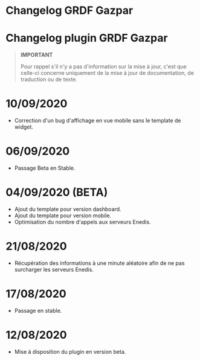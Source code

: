 # Changelog GRDF Gazpar

# Changelog plugin GRDF Gazpar

>**IMPORTANT**
>
>Pour rappel s'il n'y a pas d'information sur la mise à jour, c'est que celle-ci concerne uniquement de la mise à jour de documentation, de traduction ou de texte.

# 10/09/2020
- Correction d'un bug d'affichage en vue mobile sans le template de widget.

# 06/09/2020
- Passage Beta en Stable.

# 04/09/2020 (BETA)
- Ajout du template pour version dashboard.
- Ajout du template pour version mobile.
- Optimisation du nombre d'appels aux serveurs Enedis.

# 21/08/2020
- Récupération des informations à une minute aléatoire afin de ne pas surcharger les serveurs Enedis.

# 17/08/2020
- Passage en stable.

# 12/08/2020
- Mise à disposition du plugin en version beta.

